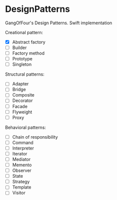 # DesignPatterns
GangOfFour's Design Patterns. Swift implementation

Creational pattern:
- [x] Abstract factory
- [ ] Builder 
- [ ] Factory method
- [ ] Prototype
- [ ] Singleton

Structural patterns:
- [ ] Adapter
- [ ] Bridge
- [ ] Composite
- [ ] Decorator
- [ ] Facade
- [ ] Flyweight
- [ ] Proxy

Behavioral patterns:
- [ ] Chain of responsibility
- [ ] Command
- [ ] Interpreter
- [ ] Iterator
- [ ] Mediator
- [ ] Memento
- [ ] Observer
- [ ] State
- [ ] Strategy
- [ ] Template
- [ ] Visitor
